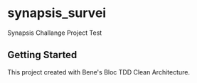 # synapsis_survei

Synapsis Challange Project Test

## Getting Started

This project created with Bene's Bloc TDD Clean Architecture.

